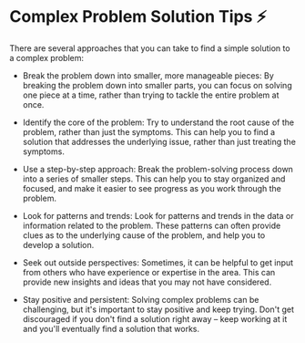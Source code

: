 # Complex Problem Solution Tips :zap:

There are several approaches that you can take to find a simple solution to a complex problem:

- Break the problem down into smaller, more manageable pieces: By breaking the problem down into smaller parts, you can focus on solving one piece at a time, rather than trying to tackle the entire problem at once.

- Identify the core of the problem: Try to understand the root cause of the problem, rather than just the symptoms. This can help you to find a solution that addresses the underlying issue, rather than just treating the symptoms.

- Use a step-by-step approach: Break the problem-solving process down into a series of smaller steps. This can help you to stay organized and focused, and make it easier to see progress as you work through the problem.

- Look for patterns and trends: Look for patterns and trends in the data or information related to the problem. These patterns can often provide clues as to the underlying cause of the problem, and help you to develop a solution.

- Seek out outside perspectives: Sometimes, it can be helpful to get input from others who have experience or expertise in the area. This can provide new insights and ideas that you may not have considered.

- Stay positive and persistent: Solving complex problems can be challenging, but it's important to stay positive and keep trying. Don't get discouraged if you don't find a solution right away – keep working at it and you'll eventually find a solution that works.
